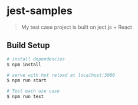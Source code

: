 # jest-samples

> My test case project is built on ject.js + React

## Build Setup

```bash
# install dependencies
$ npm install

# serve with hot reload at localhost:3000
$ npm run start

# Test each use case
$ npm run test
```
